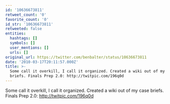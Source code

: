 ```yaml
---
id: '10636673811'
retweet_count: '0'
favorite_count: '0'
id_str: '10636673811'
retweeted: false
entities:
  hashtags: []
  symbols: []
  user_mentions: []
  urls: []
original_url: https://twitter.com/benbalter/status/10636673811
date: '2010-03-17T20:11:57.000Z'
title: >-
  Some call it overkill, I call it organized. Created a wiki out of my case
  briefs. Finals Prep 2.0: http://twitpic.com/196q0d
---
```


Some call it overkill, I call it organized. Created a wiki out of my case briefs. Finals Prep 2.0: http://twitpic.com/196q0d